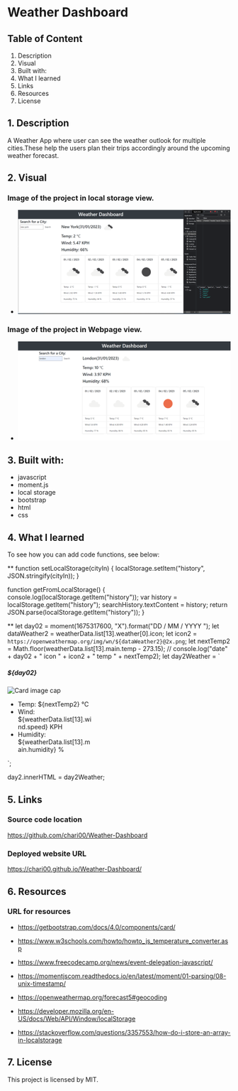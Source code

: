 # Weather Dashboard

## Table of Content

1. Description
2. Visual
3. Built with:
4. What I learned
5. Links
6. Resources
7. License

## 1. Description

A Weather App where user can see the weather outlook for multiple cities.These help the users plan their trips accordingly around the upcoming weather forecast.

## 2. Visual

### Image of the project in local storage view.

- <img src="/assets/images/view-localstorage.png">

### Image of the project in Webpage view.

- <img src="/assets/images/image-web.png">

## 3. Built with:

- javascript
- moment.js
- local storage
- bootstrap
- html
- css

## 4. What I learned

To see how you can add code functions, see below:

\*\* function setLocalStorage(cityIn) {
localStorage.setItem("history", JSON.stringify(cityIn));
}

function getFromLocalStorage() {
console.log(localStorage.getItem("history"));
var history = localStorage.getItem("history");
searchHistory.textContent = history;
return JSON.parse(localStorage.getItem("history"));
}

\*\* let day02 = moment(1675317600, "X").format("DD / MM / YYYY ");
let dataWeather2 = weatherData.list[13].weather[0].icon;
let icon2 = `https://openweathermap.org/img/wn/${dataWeather2}@2x.png`;
let nextTemp2 = Math.floor(weatherData.list[13].main.temp - 273.15);
// console.log("date" + day02 + " icon " + icon2 + " temp " + nextTemp2);
let day2Weather = `<div  class="card" style="width: 12rem">

  <div class="card-body">
    <h5 class="card-title">${day02}</h5>
    <img class="card-img-top" src="${icon2}" alt="Card image cap" />
  </div>
  <ul class="list-group list-group-flush">
    <li class="list-group-item">Temp: ${nextTemp2} &#8451</li>
    <li class="list-group-item">Wind: ${weatherData.list[13].wind.speed} KPH</li>
    <li class="list-group-item">Humidity: ${weatherData.list[13].main.humidity} %</li>
  </ul>
</div>`;

day2.innerHTML = day2Weather;

## 5. Links

### Source code location

https://github.com/chari00/Weather-Dashboard

### Deployed website URL

https://chari00.github.io/Weather-Dashboard/

## 6. Resources

### URL for resources

- https://getbootstrap.com/docs/4.0/components/card/

- https://www.w3schools.com/howto/howto_js_temperature_converter.asp

- https://www.freecodecamp.org/news/event-delegation-javascript/

- https://momentjscom.readthedocs.io/en/latest/moment/01-parsing/08-unix-timestamp/

- https://openweathermap.org/forecast5#geocoding

- https://developer.mozilla.org/en-US/docs/Web/API/Window/localStorage

- https://stackoverflow.com/questions/3357553/how-do-i-store-an-array-in-localstorage

## 7. License

This project is licensed by MIT.
